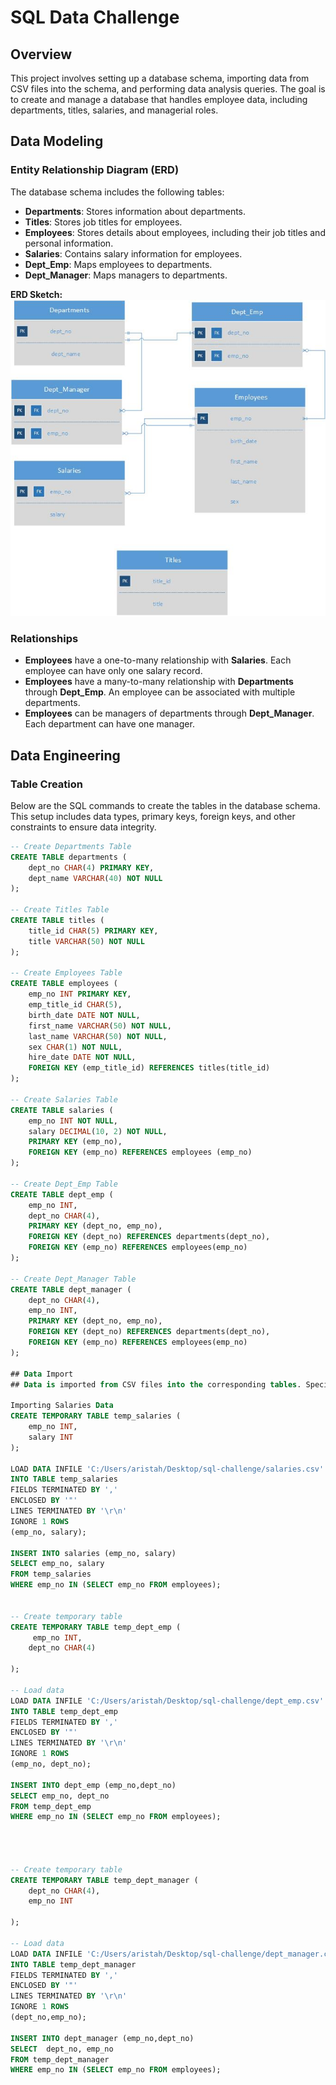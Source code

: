 # SQL Data Challenge

## Overview

This project involves setting up a database schema, importing data from CSV files into the schema, and performing data analysis queries. The goal is to create and manage a database that handles employee data, including departments, titles, salaries, and managerial roles.

## Data Modeling

### Entity Relationship Diagram (ERD)

The database schema includes the following tables:

- **Departments**: Stores information about departments.
- **Titles**: Stores job titles for employees.
- **Employees**: Stores details about employees, including their job titles and personal information.
- **Salaries**: Contains salary information for employees.
- **Dept_Emp**: Maps employees to departments.
- **Dept_Manager**: Maps managers to departments.

**ERD Sketch:**
![ERD Sketch](https://github.com/floraaka/sql-challenge/blob/main/sql-challenge/erd.jpg) 

### Relationships

- **Employees** have a one-to-many relationship with **Salaries**. Each employee can have only one salary record.
- **Employees** have a many-to-many relationship with **Departments** through **Dept_Emp**. An employee can be associated with multiple departments.
- **Employees** can be managers of departments through **Dept_Manager**. Each department can have one manager.

## Data Engineering

### Table Creation

Below are the SQL commands to create the tables in the database schema. This setup includes data types, primary keys, foreign keys, and other constraints to ensure data integrity.

```sql
-- Create Departments Table
CREATE TABLE departments (
    dept_no CHAR(4) PRIMARY KEY,
    dept_name VARCHAR(40) NOT NULL
);

-- Create Titles Table
CREATE TABLE titles (
    title_id CHAR(5) PRIMARY KEY,
    title VARCHAR(50) NOT NULL
);

-- Create Employees Table
CREATE TABLE employees (
    emp_no INT PRIMARY KEY,
    emp_title_id CHAR(5),
    birth_date DATE NOT NULL,
    first_name VARCHAR(50) NOT NULL,
    last_name VARCHAR(50) NOT NULL,
    sex CHAR(1) NOT NULL,
    hire_date DATE NOT NULL,
    FOREIGN KEY (emp_title_id) REFERENCES titles(title_id)
);

-- Create Salaries Table
CREATE TABLE salaries (
    emp_no INT NOT NULL,
    salary DECIMAL(10, 2) NOT NULL,
    PRIMARY KEY (emp_no),
    FOREIGN KEY (emp_no) REFERENCES employees (emp_no)
);

-- Create Dept_Emp Table
CREATE TABLE dept_emp (
    emp_no INT,
    dept_no CHAR(4),
    PRIMARY KEY (dept_no, emp_no),
    FOREIGN KEY (dept_no) REFERENCES departments(dept_no),
    FOREIGN KEY (emp_no) REFERENCES employees(emp_no)
);

-- Create Dept_Manager Table
CREATE TABLE dept_manager (
    dept_no CHAR(4),
    emp_no INT,
    PRIMARY KEY (dept_no, emp_no),
    FOREIGN KEY (dept_no) REFERENCES departments(dept_no),
    FOREIGN KEY (emp_no) REFERENCES employees(emp_no)
);

## Data Import
## Data is imported from CSV files into the corresponding tables. Special handling ensures that only valid employee numbers are imported, especially when they need to match records in the employees table.

Importing Salaries Data
CREATE TEMPORARY TABLE temp_salaries (
    emp_no INT,
    salary INT
);

LOAD DATA INFILE 'C:/Users/aristah/Desktop/sql-challenge/salaries.csv'
INTO TABLE temp_salaries
FIELDS TERMINATED BY ','
ENCLOSED BY '"'
LINES TERMINATED BY '\r\n'
IGNORE 1 ROWS
(emp_no, salary);

INSERT INTO salaries (emp_no, salary)
SELECT emp_no, salary
FROM temp_salaries
WHERE emp_no IN (SELECT emp_no FROM employees);


-- Create temporary table
CREATE TEMPORARY TABLE temp_dept_emp (
     emp_no INT,
    dept_no CHAR(4)
   
);

-- Load data
LOAD DATA INFILE 'C:/Users/aristah/Desktop/sql-challenge/dept_emp.csv'
INTO TABLE temp_dept_emp
FIELDS TERMINATED BY ','
ENCLOSED BY '"'
LINES TERMINATED BY '\r\n'
IGNORE 1 ROWS
(emp_no, dept_no);

INSERT INTO dept_emp (emp_no,dept_no)
SELECT emp_no, dept_no
FROM temp_dept_emp
WHERE emp_no IN (SELECT emp_no FROM employees);




-- Create temporary table
CREATE TEMPORARY TABLE temp_dept_manager (
    dept_no CHAR(4),
    emp_no INT
   
);

-- Load data
LOAD DATA INFILE 'C:/Users/aristah/Desktop/sql-challenge/dept_manager.csv'
INTO TABLE temp_dept_manager
FIELDS TERMINATED BY ','
ENCLOSED BY '"'
LINES TERMINATED BY '\r\n'
IGNORE 1 ROWS
(dept_no,emp_no);

INSERT INTO dept_manager (emp_no,dept_no)
SELECT  dept_no, emp_no 
FROM temp_dept_manager
WHERE emp_no IN (SELECT emp_no FROM employees);
